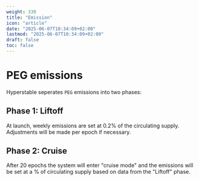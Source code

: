 ```yaml
---
weight: 330
title: "Emission"
icon: "article"
date: "2025-06-07T10:34:09+02:00"
lastmod: "2025-06-07T10:34:09+02:00"
draft: false
toc: false
---
```

# PEG emissions

Hyperstable seperates `PEG` emissions into two phases:

## Phase 1: Liftoff

At launch, weekly emissions are set at 0.2% of the circulating supply.
Adjustments will be made per epoch if necessary.

## Phase 2: Cruise

After 20 epochs the system will enter "cruise mode" and the emissions will be set at a % of circulating supply based on data from the "Liftoff" phase.
